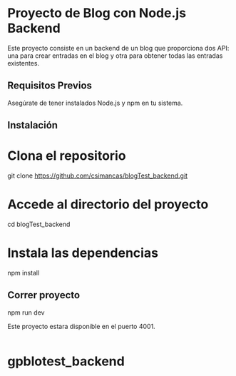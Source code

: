 # Proyecto de Blog con Node.js Backend

Este proyecto consiste en un backend de un blog que proporciona dos API: una para crear entradas en el blog y otra para obtener todas las entradas existentes.

## Requisitos Previos

Asegúrate de tener instalados Node.js y npm en tu sistema.

## Instalación

# Clona el repositorio

git clone https://github.com/csimancas/blogTest_backend.git

# Accede al directorio del proyecto

cd blogTest_backend

# Instala las dependencias

npm install

## Correr proyecto

npm run dev

Este proyecto estara disponible en el puerto 4001.

```

```
# gpblotest_backend
